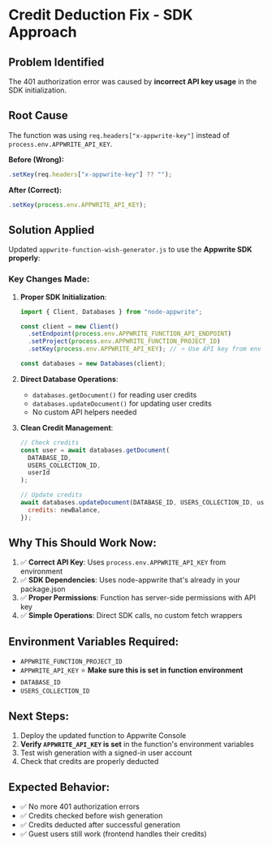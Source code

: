 # Credit Deduction Fix - SDK Approach

## Problem Identified

The 401 authorization error was caused by **incorrect API key usage** in the SDK initialization.

## Root Cause

The function was using `req.headers["x-appwrite-key"]` instead of `process.env.APPWRITE_API_KEY`.

**Before (Wrong):**

```javascript
.setKey(req.headers["x-appwrite-key"] ?? "");
```

**After (Correct):**

```javascript
.setKey(process.env.APPWRITE_API_KEY);
```

## Solution Applied

Updated `appwrite-function-wish-generator.js` to use the **Appwrite SDK properly**:

### Key Changes Made:

1. **Proper SDK Initialization**:

   ```javascript
   import { Client, Databases } from "node-appwrite";

   const client = new Client()
     .setEndpoint(process.env.APPWRITE_FUNCTION_API_ENDPOINT)
     .setProject(process.env.APPWRITE_FUNCTION_PROJECT_ID)
     .setKey(process.env.APPWRITE_API_KEY); // ⭐ Use API key from env vars

   const databases = new Databases(client);
   ```

2. **Direct Database Operations**:

   - `databases.getDocument()` for reading user credits
   - `databases.updateDocument()` for updating user credits
   - No custom API helpers needed

3. **Clean Credit Management**:

   ```javascript
   // Check credits
   const user = await databases.getDocument(
     DATABASE_ID,
     USERS_COLLECTION_ID,
     userId
   );

   // Update credits
   await databases.updateDocument(DATABASE_ID, USERS_COLLECTION_ID, userId, {
     credits: newBalance,
   });
   ```

## Why This Should Work Now:

1. ✅ **Correct API Key**: Uses `process.env.APPWRITE_API_KEY` from environment
2. ✅ **SDK Dependencies**: Uses node-appwrite that's already in your package.json
3. ✅ **Proper Permissions**: Function has server-side permissions with API key
4. ✅ **Simple Operations**: Direct SDK calls, no custom fetch wrappers

## Environment Variables Required:

- `APPWRITE_FUNCTION_PROJECT_ID`
- `APPWRITE_API_KEY` ⭐ **Make sure this is set in function environment**
- `DATABASE_ID`
- `USERS_COLLECTION_ID`

## Next Steps:

1. Deploy the updated function to Appwrite Console
2. **Verify `APPWRITE_API_KEY` is set** in the function's environment variables
3. Test wish generation with a signed-in user account
4. Check that credits are properly deducted

## Expected Behavior:

- ✅ No more 401 authorization errors
- ✅ Credits checked before wish generation
- ✅ Credits deducted after successful generation
- ✅ Guest users still work (frontend handles their credits)
